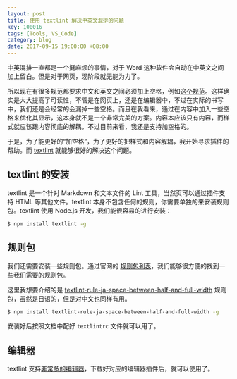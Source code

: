 ```yaml
---
layout: post
title: 使用 textlint 解决中英文混排的问题
key: 100016
tags: [Tools, VS_Code]
category: blog
date: 2017-09-15 19:00:00 +08:00
---
```


中英混排一直都是一个挺麻烦的事情，对于 Word 这种软件会自动在中英文之间加上留白。但是对于网页，现阶段就无能为力了。

所以现在有很多规范都要求中文和英文之间必须加上空格，例如[这个规范](https://github.com/fex-team/styleguide/blob/master/markdown.md)。这样确实是大大提高了可读性，不管是在网页上，还是在编辑器中，不过在实际的书写中，我们还是会经常的会漏掉一些空格。而且在我看来，通过在内容中加入一些空格来优化其显示，这本身就不是一个非常完美的方案。内容本应该只有内容，而样式就应该跟内容彻底的解耦。不过目前来看，我还是支持加空格的。

于是，为了能更好的“加空格”，为了更好的把样式和内容解耦，我开始寻求插件的帮助。而 [textlint](https://github.com/textlint/textlint) 就能够很好的解决这个问题。

<!--more-->

## textlint 的安装

textlint 是一个针对 Markdown 和文本文件的 Lint 工具，当然页可以通过插件支持 HTML 等其他文件。textlint 本身不包含任何的规则，你需要单独的来安装规则包。textlint 使用 Node.js 开发，我们能很容易的进行安装：

```bash
$ npm install textlint -g
```

## 规则包

我们还需要安装一些规则包。通过官网的 [规则包列表](https://github.com/textlint/textlint/wiki/Collection-of-textlint-rule)，我们能够很方便的找到一些我们需要的规则包。

这里我想要介绍的是 [textlint-rule-ja-space-between-half-and-full-width](https://github.com/textlint-ja/textlint-rule-spacing/tree/master/packages/textlint-rule-ja-space-between-half-and-full-width) 规则包，虽然是日语的，但是对中文也同样有用。

```bash
$ npm install textlint-rule-ja-space-between-half-and-full-width -g
```

安装好后按照文档中配好 `textlintrc` 文件就可以用了。

## 编辑器

textlint 支持[非常多的编辑器](https://github.com/textlint/textlint#editors)，下载好对应的编辑器插件后，就可以使用了。